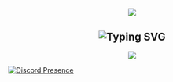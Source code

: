 <h1 align="center"> </🌼Weatrix>  
 <img href="[https://discord.com/users/1003950576800899083" src="https://media.discordapp.net/attachments/1020364866877399110/1109213299901481091/text.gif"
</h1>

<h2 align="center"><img src="https://readme-typing-svg.herokuapp.com?font=Pacifico&pause=1000&color=CA05C3&background=69FF2000&center=true&vCenter=true&repeat=false&width=435&lines=Social+Media's" alt="Typing SVG" /></h2>
<p align="center">
 <a align="center" href="https://discord.com/users/1003950576800899083" target"blank_"><img src="https://img.shields.io/badge/Discord%20-7289DA.svg?&style=for-the-badge&logo=discord&logoColor=white"></a>


[![Discord Presence](https://lanyard-profile-readme.vercel.app/api/1003950576800899083?hideDiscrim=true)](https://discord.com/users/1003950576800899083)
